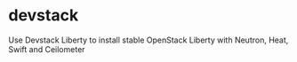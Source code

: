 # devstack
Use Devstack Liberty to install stable OpenStack Liberty with Neutron, Heat, Swift and Ceilometer
